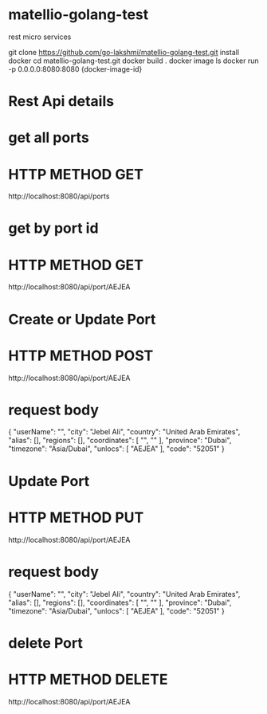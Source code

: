 # matellio-golang-test
rest micro services 

git clone https://github.com/go-lakshmi/matellio-golang-test.git
install docker 
cd matellio-golang-test.git
docker build .
docker image ls
docker run -p 0.0.0.0:8080:8080 {docker-image-id}

# Rest Api details
# get all ports 
# HTTP METHOD GET 
http://localhost:8080/api/ports

# get by port id 
# HTTP METHOD GET 
http://localhost:8080/api/port/AEJEA

# Create or Update Port 
# HTTP METHOD POST
http://localhost:8080/api/port/AEJEA
# request body
{
        "userName": "",
        "city": "Jebel Ali",
        "country": "United Arab Emirates",
        "alias": [],
        "regions": [],
        "coordinates": [
            "",
            ""
        ],
        "province": "Dubai",
        "timezone": "Asia/Dubai",
        "unlocs": [
            "AEJEA"
        ],
        "code": "52051"
    }

# Update Port  
# HTTP METHOD PUT
http://localhost:8080/api/port/AEJEA
# request body
{
        "userName": "",
        "city": "Jebel Ali",
        "country": "United Arab Emirates",
        "alias": [],
        "regions": [],
        "coordinates": [
            "",
            ""
        ],
        "province": "Dubai",
        "timezone": "Asia/Dubai",
        "unlocs": [
            "AEJEA"
        ],
        "code": "52051"
    }
# delete Port  
# HTTP METHOD DELETE
http://localhost:8080/api/port/AEJEA     